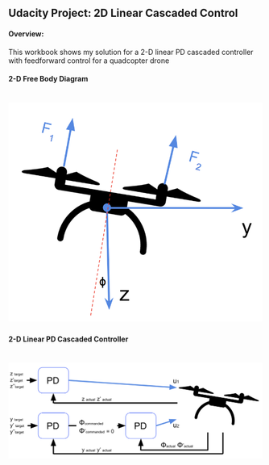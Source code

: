 ## Udacity Project: 2D Linear Cascaded Control

#### Overview:

This workbook shows my solution for a 2-D linear PD cascaded controller with feedforward control for a quadcopter drone 

#### 2-D Free Body Diagram 
# ![2D Free Body Diagram](./2d_free_body_diagram.png)


#### 2-D Linear PD Cascaded Controller 
# ![2D Linear Cascaded Controller Diagram](./2d_cascaded_controller_diagram.png)

